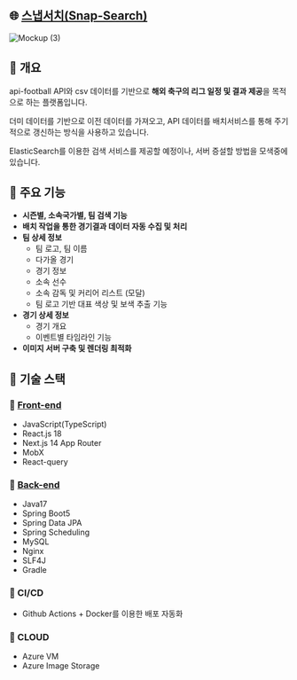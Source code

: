 ## 🌐 [스냅서치(Snap-Search)](https://www.toomuchoffside.site/)
![Mockup (3)](https://github.com/user-attachments/assets/4047420b-12e1-4152-ab0e-fe0a68249947)


## 🚀 개요
api-football API와 csv 데이터를 기반으로 **해외 축구의 리그 일정 및 결과 제공**을 목적으로 하는 플랫폼입니다.

더미 데이터를 기반으로 이전 데이터를 가져오고, API 데이터를 배치서비스를 통해 주기적으로 갱신하는 방식을 사용하고 있습니다.

ElasticSearch를 이용한 검색 서비스를 제공할 예정이나, 서버 증설할 방법을 모색중에 있습니다.



## 🎯 주요 기능
 - **시즌별, 소속국가별, 팀 검색 기능**
 - **배치 작업을 통한 경기결과 데이터 자동 수집 및 처리**
 - **팀 상세 정보**
   - 팀 로고, 팀 이름
   - 다가올 경기
   - 경기 정보
   - 소속 선수
   - 소속 감독 및 커리어 리스트 (모달)
   - 팀 로고 기반 대표 색상 및 보색 추출 기능
 - **경기 상세 정보**
   - 경기 개요
   - 이벤트별 타임라인 기능
 - **이미지 서버 구축 및 렌더링 최적화**
   

## 📝 기술 스택
### 📂 [Front-end](https://github.com/sungjaeahn-kopo/snap-search-fe)
  - JavaScript(TypeScript)
  - React.js 18
  - Next.js 14 App Router
  - MobX
  - React-query

### 📂 [Back-end](https://github.com/sungjaeahn-kopo/snap-search)
  - Java17
  - Spring Boot5
  - Spring Data JPA
  - Spring Scheduling
  - MySQL
  - Nginx
  - SLF4J
  - Gradle

### 📂 CI/CD
  - Github Actions + Docker를 이용한 배포 자동화

### 📂 CLOUD
  - Azure VM
  - Azure Image Storage



